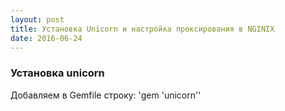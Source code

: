 ```yaml
---
layout: post
title: Установка Unicorn и настройка проксирования в NGINIX
date: 2016-06-24
---
```

### Установка unicorn
Добавляем в Gemfile строку:
'gem 'unicorn''



